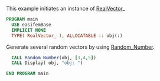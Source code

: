 This example initiates an instance of [RealVector_](RealVector_.md)

```fortran
PROGRAM main
  USE easifemBase
  IMPLICIT NONE
  TYPE( RealVector_ ), ALLOCATABLE :: obj(:)
```

Generate several random vectors by using [Random_Number](Random_Number.md).

```fortran
  CALL Random_Number(obj, [3,4,5])
  CALL Display( obj, "obj: ")
```

```fortran
END PROGRAM main
```
